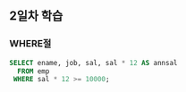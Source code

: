 ## 2일차 학습
### WHERE절

```sql
SELECT ename, job, sal, sal * 12 AS annsal
  FROM emp
 WHERE sal * 12 >= 10000;